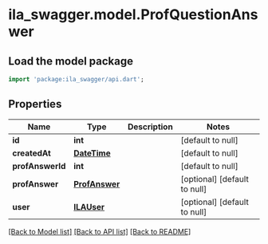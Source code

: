 # ila_swagger.model.ProfQuestionAnswer

## Load the model package
```dart
import 'package:ila_swagger/api.dart';
```

## Properties
Name | Type | Description | Notes
------------ | ------------- | ------------- | -------------
**id** | **int** |  | [default to null]
**createdAt** | [**DateTime**](DateTime.md) |  | [default to null]
**profAnswerId** | **int** |  | [default to null]
**profAnswer** | [**ProfAnswer**](ProfAnswer.md) |  | [optional] [default to null]
**user** | [**ILAUser**](ILAUser.md) |  | [optional] [default to null]

[[Back to Model list]](../README.md#documentation-for-models) [[Back to API list]](../README.md#documentation-for-api-endpoints) [[Back to README]](../README.md)


